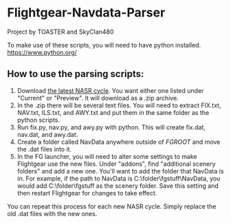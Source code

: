 # Flightgear-Navdata-Parser
Project by TOASTER and SkyClan480

To make use of these scripts, you will need to have python installed. https://www.python.org/

## How to use the parsing scripts:

1. Download [the latest NASR cycle](https://www.faa.gov/air_traffic/flight_info/aeronav/aero_data/NASR_Subscription/). You want either one listed under "Current" or "Preview". It will download as a .zip archive.
2. In the .zip there will be several text files. You will need to extract FIX.txt, NAV.txt, ILS.txt, and AWY.txt and put them in the same folder as the python scripts.
3. Run fix.py, nav.py, and awy.py with python. This will create fix.dat, nav.dat, and awy.dat.
4. Create a folder called NavData anywhere outside of $FGROOT$ and move the .dat files into it.
6. In the FG launcher, you will need to alter some settings to make Flightgear use the new files. Under "addons", find "additional scenery folders" and add a new one. You'll want to add the folder that NavData is in. For example, if the path to NavData is C:\folder\fgstuff\NavData, you would add C:\folder\fgstuff as the scenery folder. Save this setting and then restart Flightgear for changes to take effect.

You can repeat this process for each new NASR cycle. Simply replace the old .dat files with the new ones.
